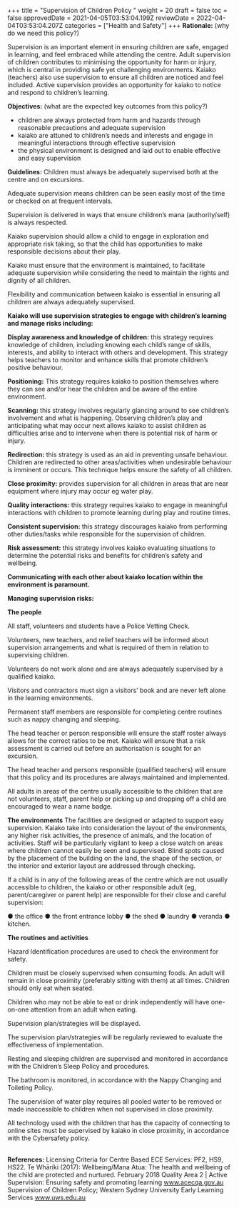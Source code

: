 +++
title = "Supervision of Children Policy "
weight = 20
draft = false
toc = false
approvedDate = 2021-04-05T03:53:04.199Z
reviewDate = 2022-04-04T03:53:04.207Z
categories = ["Health and Safety"]
+++
**Rationale:** (why do we need this policy?)

Supervision is an important element in ensuring children are safe, engaged in learning, and feel embraced while attending the centre. Adult supervision of children contributes to minimising the opportunity for harm or injury, which is central in providing safe yet challenging environments. Kaiako (teachers) also use supervision to ensure all children are noticed and feel included. Active supervision provides an opportunity for kaiako to notice and respond to children’s learning. 

**Objectives:** (what are the expected key outcomes from this policy?)

* children are always protected from harm and hazards through reasonable precautions and adequate supervision 
* kaiako are attuned to children’s needs and interests and engage in meaningful interactions through effective supervision
* the physical environment is designed and laid out to enable effective and easy supervision

**Guidelines:** 
Children must always be adequately supervised both at the centre and on excursions. 

Adequate supervision means children can be seen easily most of the time or checked on at frequent intervals. 

Supervision is delivered in ways that ensure children’s mana (authority/self) is always respected.

Kaiako supervision should allow a child to engage in exploration and appropriate risk taking, so that the child has opportunities to make responsible decisions about their play.

Kaiako must ensure that the environment is maintained, to facilitate adequate supervision while considering the need to maintain the rights and dignity of all children. 

Flexibility and communication between kaiako is essential in ensuring all children are always adequately supervised. 


**Kaiako will use supervision strategies to engage with children’s learning and manage risks including:** 

**Display awareness and knowledge of children:** this strategy requires knowledge of children, including knowing each child’s range of skills, interests, and ability to interact with others and development. This strategy helps teachers to monitor and enhance skills that promote children’s positive behaviour.

**Positioning:** This strategy requires kaiako to position themselves where they can see and/or hear the children and be aware of the entire environment.

**Scanning:** this strategy involves regularly glancing around to see children’s involvement and what is happening. Observing children’s play and anticipating what may occur next allows kaiako to assist children as difficulties arise and to intervene when there is potential risk of harm or injury. 

**Redirection:** this strategy is used as an aid in preventing unsafe behaviour. Children are redirected to other areas/activities when undesirable behaviour is imminent or occurs. This technique helps ensure the safety of all children. 

**Close proximity:** provides supervision for all children in areas that are near equipment where injury may occur eg water play.

**Quality interactions:** this strategy requires kaiako to engage in meaningful interactions with children to promote learning during play and routine times.

**Consistent supervision:** this strategy discourages kaiako from performing other duties/tasks while responsible for the supervision of children.

**Risk assessment:** this strategy involves kaiako evaluating situations to determine the potential risks and benefits for children’s safety and wellbeing. 

**Communicating with each other about kaiako location within the environment is paramount.** 

**Managing supervision risks:** 

**The people** 

All staff, volunteers and students have a Police Vetting Check.

Volunteers, new teachers, and relief teachers will be informed about supervision arrangements and what is required of them in relation to supervising children.

Volunteers do not work alone and are always adequately supervised by a qualified kaiako.

Visitors and contractors must sign a visitors’ book and are never left alone in the learning environments. 

Permanent staff members are responsible for completing centre routines such as nappy changing and sleeping. 

The head teacher or person responsible will ensure the staff roster always allows for the correct ratios to be met. 
Kaiako will ensure that a risk assessment is carried out before an authorisation is sought for an excursion. 

The head teacher and persons responsible (qualified teachers) will ensure that this policy and its procedures are always maintained and implemented.

All adults in areas of the centre usually accessible to the children that are not volunteers, staff, parent help or picking up and dropping off a child are encouraged to wear a name badge. 

**The environments** 
The facilities are designed or adapted to support easy supervision. Kaiako take into consideration the layout of the environments, any higher risk activities, the presence of animals, and the location of activities. 
Staff will be particularly vigilant to keep a close watch on areas where children cannot easily be seen and supervised. Blind spots caused by the placement of the building on the land, the shape of the section, or the interior and exterior layout are addressed through checking. 

If a child is in any of the following areas of the centre which are not usually accessible to children, the kaiako or other responsible adult (eg, parent/caregiver or parent help) are responsible for their close and careful supervision:  

●	the office 
●	the front entrance lobby 
●	the shed 
●	laundry 
●	veranda
●	kitchen.

**The routines and activities** 

Hazard Identification procedures are used to check the environment for safety.

Children must be closely supervised when consuming foods. An adult will remain in close proximity (preferably sitting with them) at all times. Children should only eat when seated.

Children who may not be able to eat or drink independently will have one-on-one attention from an adult when eating.

Supervision plan/strategies will be displayed.

The supervision plan/strategies will be regularly reviewed to evaluate the effectiveness of implementation. 

Resting and sleeping children are supervised and monitored in accordance with the Children’s Sleep Policy and procedures.

The bathroom is monitored, in accordance with the Nappy Changing and Toileting Policy.

The supervision of water play requires all pooled water to be removed or made inaccessible to children when not supervised in close proximity. 

All technology used with the children that has the capacity of connecting to online sites must be supervised by kaiako in close proximity, in accordance with the Cybersafety policy.

\
**References:**
Licensing Criteria for Centre Based ECE Services: PF2, HS9, HS22. 
Te Whāriki (2017): Wellbeing/Mana Atua: The health and wellbeing of the child are protected and nurtured.
February 2018 Quality Area 2 | Active Supervision: Ensuring safety and promoting learning www.acecqa.gov.au
Supervision of Children Policy; Western Sydney University Early Learning Services www.uws.edu.au